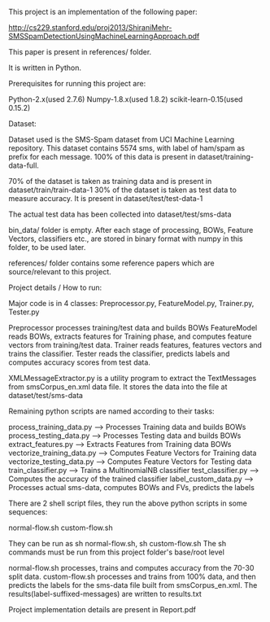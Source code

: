 This project is an implementation of the following paper:

http://cs229.stanford.edu/proj2013/ShiraniMehr-SMSSpamDetectionUsingMachineLearningApproach.pdf

This paper is present in references/ folder.

It is written in Python.

Prerequisites for running this project are:

Python-2.x(used 2.7.6)
Numpy-1.8.x(used 1.8.2)
scikit-learn-0.15(used 0.15.2)


Dataset:

Dataset used is the SMS-Spam dataset from UCI Machine Learning repository.
This dataset contains 5574 sms, with label of ham/spam as prefix for each message. 100% of this data is present in
dataset/training-data-full.

70% of the dataset is taken as training data and is present in dataset/train/train-data-1
30% of the dataset is taken as test data to measure accuracy. It is present in dataset/test/test-data-1

The actual test data has been collected into dataset/test/sms-data

bin_data/ folder is empty. After each stage of processing, BOWs, Feature Vectors, classifiers etc., are stored in binary
format with numpy in this folder, to be used later.

references/ folder contains some reference papers which are source/relevant to this project.

Project details / How to run:

Major code is in 4 classes: Preprocessor.py, FeatureModel.py, Trainer.py, Tester.py

Preprocessor processes training/test data and builds BOWs
FeatureModel reads BOWs, extracts features for Training phase, and computes feature vectors from training/test data.
Trainer reads features, features vectors and trains the classifier.
Tester reads the classifier, predicts labels and computes accuracy scores from test data.

XMLMessageExtractor.py is a utility program to extract the TextMessages from smsCorpus_en.xml data file.
It stores the data into the file at dataset/test/sms-data

Remaining python scripts are named according to their tasks:

process_training_data.py --> Processes Training data and builds BOWs
process_testing_data.py --> Processes Testing data and builds BOWs
extract_features.py --> Extracts Features from Training data BOWs
vectorize_training_data.py --> Computes Feature Vectors for Training data
vectorize_testing_data.py --> Computes Feature Vectors for Testing data
train_classifier.py --> Trains a MultinomialNB classifier
test_classifier.py --> Computes the accuracy of the trained classifier
label_custom_data.py --> Processes actual sms-data, computes BOWs and FVs, predicts the labels

There are 2 shell script files, they run the above python scripts in some sequences:

normal-flow.sh
custom-flow.sh

They can be run as sh normal-flow.sh, sh custom-flow.sh
The sh commands must be run from this project folder's base/root level

normal-flow.sh processes, trains and computes accuracy from the 70-30 split data.
custom-flow.sh processes and trains from 100% data, and then predicts the labels for the sms-data
file built from smsCorpus_en.xml. The results(label-suffixed-messages) are written to results.txt


Project implementation details are present in Report.pdf








